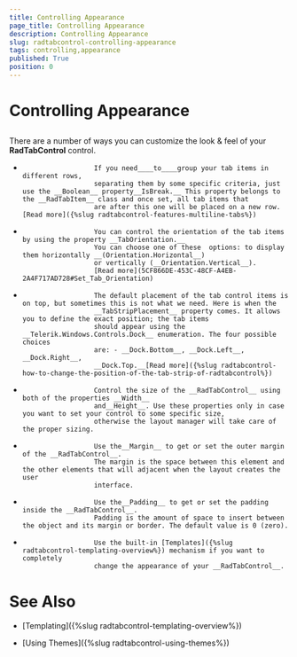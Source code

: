 ```yaml
---
title: Controlling Appearance
page_title: Controlling Appearance
description: Controlling Appearance
slug: radtabcontrol-controlling-appearance
tags: controlling,appearance
published: True
position: 0
---
```


# Controlling Appearance



## 

There are a number of ways you can customize the look & feel of your __RadTabControl__ control.
				

* 
						If you need____to____group your tab items in different rows, 
						separating them by some specific criteria, just use the __Boolean__ property__IsBreak.__ This property belongs to the __RadTabItem__ class and once set, all tab items that 
						are after this one will be placed on a new row. [Read more]({%slug radtabcontrol-features-multiline-tabs%})

* 
						You can control the orientation of the tab items by using the property __TabOrientation.__
						You can choose one of these  options: to display them horizontally __(Orientation.Horizontal__) 
						or vertically (__Orientation.Vertical__).
						[Read more](5CF866DE-453C-48CF-A4EB-2A4F717AD728#Set_Tab_Orientation)

* 
						The default placement of the tab control items is on top, but sometimes this is not what we need. Here is when the 
						__TabStripPlacement__ property comes. It allows you to define the exact position; the tab items 
						should appear using the __Telerik.Windows.Controls.Dock__ enumeration. The four possible choices 
						are: - __Dock.Bottom__, __Dock.Left__, __Dock.Right__, 
						__Dock.Top.__[Read more]({%slug radtabcontrol-how-to-change-the-position-of-the-tab-strip-of-radtabcontrol%})

* 
						Control the size of the __RadTabControl__ using both of the properties __Width__
						and__Height__. Use these properties only in case you want to set your control to some specific size, 
						otherwise the layout manager will take care of the proper sizing.
					

* 
						Use the__Margin__ to get or set the outer margin of the __RadTabControl__. 
						The margin is the space between this element and the other elements that will adjacent when the layout creates the user 
						interface.
					

* 
						Use the__Padding__ to get or set the padding inside the __RadTabControl__. 
						Padding is the amount of space to insert between the object and its margin or border. The default value is 0 (zero).
					

* 
						Use the built-in [Templates]({%slug radtabcontrol-templating-overview%}) mechanism if you want to completely
						change the appearance of your __RadTabControl__.
					

# See Also

 * [Templating]({%slug radtabcontrol-templating-overview%})

 * [Using Themes]({%slug radtabcontrol-using-themes%})
